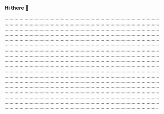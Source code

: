 ### Hi there 👋

.......................................................................................................................................................................................................................................................................................................................................................................................................................................................................................................................................................................................................................................................................................................................................................................................................................................................................................................................................................................................................................................................................................................................................................................................................................................................................................................................................................................................................................................................................................................................................................................................................................................................................................................................................................................................................................................................................................................................................................................................................................................................................................................................................................................................................................................................................................................................